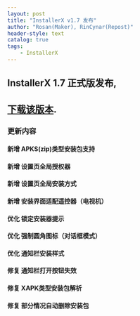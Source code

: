 ```yaml
---
layout: post
title: "InstallerX v1.7 发布"
author: "Rosan(Maker), RinCynar(Repost)"
header-style: text
catalog: true
tags:
    - InstallerX
---
```


## InstallerX 1.7 正式版发布,
## [下载该版本](/file/InstallerX-stable-v1.7.apk).

### 更新内容

#### 新增 APKS(zip)类型安装包支持

#### 新增 设置页全局授权器

#### 新增 设置页全局安装方式

#### 新增 安装界面适配遥控器（电视机）

#### 优化 锁定安装器提示

#### 优化 强制圆角图标（对话框模式）

#### 优化 通知栏安装样式

#### 修复 通知栏打开按钮失效

#### 修复 XAPK类型安装包解析

#### 修复 部分情况自动删除安装包
